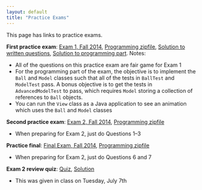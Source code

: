 ```yaml
---
layout: default
title: "Practice Exams"
---
```


This page has links to practice exams.

**First practice exam**: [Exam 1, Fall 2014](cs201-fall2014-exam1.pdf), [Programming zipfile](CS201_Exam01.zip), [Solution to written questions](cs201-fall2014-exam1-solution.pdf), [Solution to programming part](CS201_Exam01_Solution.zip).  Notes:

* All of the questions on this practice exam are fair game for Exam 1
* For the programming part of the exam, the objective is to implement the `Ball` and `Model` classes such that all of the tests in `BallTest` and `ModelTest` pass.  A bonus objective is to get the tests in `AdvancedModelTest` to pass, which requires `Model` storing a collection of references to `Ball` objects.
* You can run the `View` class as a Java application to see an animation which uses the `Ball` and `Model` classes

**Second practice exam**: [Exam 2, Fall 2014](cs201-fall2014-exam2.pdf), [Programming zipfile](CS201_Exam02.zip)

* When preparing for Exam 2, just do Questions 1&ndash;3

**Practice final**: [Final Exam, Fall 2014](cs201-fall2014-final.pdf), [Programming zipfile](CS201_Final.zip)

* When preparing for Exam 2, just do Questions 6 and 7

**Exam 2 review quiz**: [Quiz](exam02_review.pdf), [Solution](exam02_review_solution.pdf)

* This was given in class on Tuesday, July 7th
